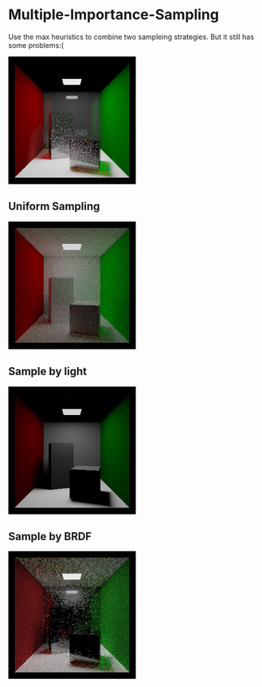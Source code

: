 # Multiple-Importance-Sampling
Use the max heuristics to combine two sampleing strategies. But it still has some problems:(

![preview](https://github.com/Leesuke44/Multiple-Importance-Sampling/blob/main/rendered_image/MISN_4096_Maxdepth_3.jpg)
## Uniform Sampling
![preview](https://github.com/Leesuke44/Multiple-Importance-Sampling/blob/main/rendered_image/hemi_N_4096_Mb_3.jpg)
## Sample by light
![preview](https://github.com/Leesuke44/Multiple-Importance-Sampling/blob/main/rendered_image/lightN_1024_Maxdepth_3.jpg)
## Sample by BRDF
![preview](https://github.com/Leesuke44/Multiple-Importance-Sampling/blob/main/rendered_image/brdfN_4096_Maxdepth_31.jpg)
